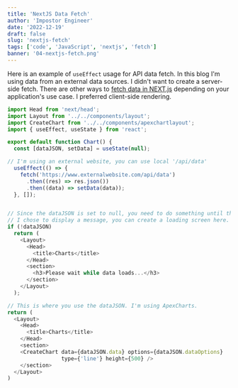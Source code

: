 ```yaml
---
title: 'NextJS Data Fetch'
author: 'Impostor Engineer'
date: '2022-12-19'
draft: false
slug: 'nextjs-fetch'
tags: ['code', 'JavaScript', 'nextjs', 'fetch']
banner: '04-nextjs-fetch.png'
---
```


Here is an example of `useEffect` usage for API data fetch. In this blog I'm using data from an external data sources. I didn't want to create a server-side fetch. There are other ways to [fetch data in NEXT.js](https://nextjs.org/docs/basic-features/data-fetching/overview) depending on your application's use case. I preferred client-side rendering.

```js
import Head from 'next/head';
import Layout from '../../components/layout';
import CreateChart from '../../components/apexchartlayout';
import { useEffect, useState } from 'react';

export default function Chart() {
  const [dataJSON, setData] = useState(null);

// I'm using an external website, you can use local '/api/data'
  useEffect(() => {
    fetch('https://www.externalwebsite.com/api/data')
      .then((res) => res.json())
      .then((data) => setData(data));
  }, []);


// Since the dataJSON is set to null, you need to do something until the data loads.
// I chose to display a message, you can create a loading screen here.
if (!dataJSON)
  return (
    <Layout>
      <Head>
        <title>Charts</title>
      </Head>
      <section>
        <h3>Please wait while data loads...</h3>
      </section>
    </Layout>
  );

// This is where you use the dataJSON. I'm using ApexCharts.
return (
  <Layout>
    <Head>
      <title>Charts</title>
    </Head>
    <section>
    <CreateChart data={dataJSON.data} options={dataJSON.dataOptions}
                 type={'line'} height={500} />
    </section>
  </Layout>
)
```
